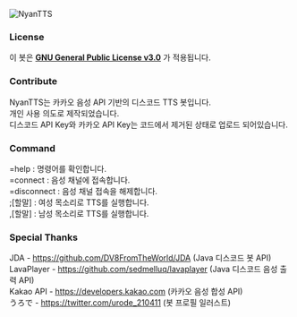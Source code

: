 ![NyanTTS](https://user-images.githubusercontent.com/30228621/155071847-c5190833-5d80-4fe9-b6e2-beee9a9c7240.png)
### License
이 봇은 [**GNU General Public License v3.0**](https://www.gnu.org/licenses/gpl-3.0.en.html) 가 적용됩니다. 
### Contribute
NyanTTS는 카카오 음성 API 기반의 디스코드 TTS 봇입니다.\
개인 사용 의도로 제작되었습니다.\
디스코드 API Key와 카카오 API Key는 코드에서 제거된 상태로 업로드 되어있습니다.
### Command
=help : 명령어를 확인합니다.\
=connect : 음성 채널에 접속합니다.\
=disconnect : 음성 채널 접속을 해제합니다.\
;[할말] : 여성 목소리로 TTS를 실행합니다.\
,[할말] : 남성 목소리로 TTS를 실행합니다.
### Special Thanks
JDA - https://github.com/DV8FromTheWorld/JDA (Java 디스코드 봇 API)\
LavaPlayer - https://github.com/sedmelluq/lavaplayer (Java 디스코드 음성 출력 API)\
Kakao API - https://developers.kakao.com (카카오 음성 합성 API)\
うろで - https://twitter.com/urode_210411 (봇 프로필 일러스트)
